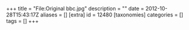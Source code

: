 +++
title = "File:Original bbc.jpg"
description = ""
date = 2012-10-28T15:43:17Z
aliases = []
[extra]
id = 12480
[taxonomies]
categories = []
tags = []
+++


